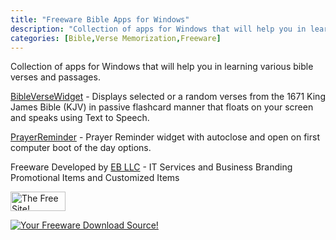 ```yaml
---
title: "Freeware Bible Apps for Windows"
description: "Collection of apps for Windows that will help you in learning various bible verses and passages."
categories: [Bible,Verse Memorization,Freeware]
---
```



Collection of apps for Windows that will help you in learning various bible verses and passages.

[BibleVerseWidget](BibleWidget) - Displays selected or a random verses from the 1671 King James Bible (KJV) in passive flashcard manner that floats on your screen and speaks using Text to Speech.

[PrayerReminder](PrayerReminder) - Prayer Reminder widget with autoclose and open on first computer boot of the day options.


Freeware Developed by [EB LLC](https://www.etchybond.com) - IT Services and Business Branding Promotional Items and Customized Items


<!--Begin TheFreeSite.com Coding -->
<A HREF="http://www.thefreesite.com" TARGET="_top">
<IMG SRC="http://www.thefreesite.com/free88.gif" WIDTH="88" HEIGHT="31" ALT="The Free Site!" BORDER="0" ALIGN="BOTTOM"></A>

<A HREF="http://www.freewareweb.com/"><IMG SRC="https://www.freewareweb.com/featuredat.gif" alt="Your Freeware Download Source!" BORDER=0></A>
